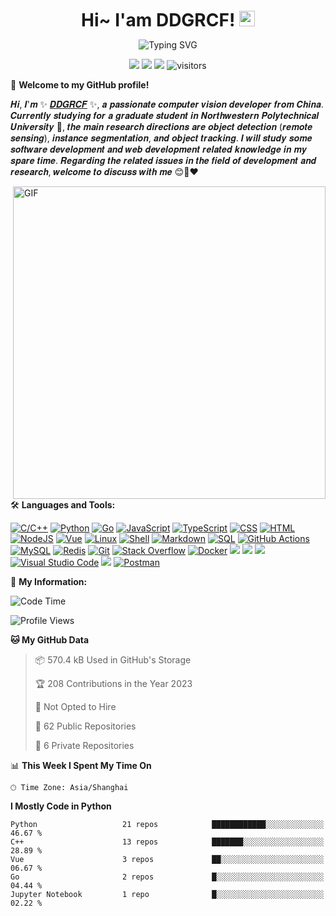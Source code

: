 
<h1 align="center" style="margin: 10px; padding: 0px;">
  Hi~ I'am DDGRCF!
  <img src="https://media.giphy.com/media/hvRJCLFzcasrR4ia7z/giphy.gif" width="25px">
</h1>


<p align="center">
  <img src="https://readme-typing-svg.herokuapp.com?font=Shantell+Sans&pause=1000&color=F79736&center=true&vCenter=true&width=435&lines=A++computer+vision+developer;Aspiring+to+be+a+full-stack+developer" alt="Typing SVG" />
</p>

<p align="center">
  <img src="https://img.shields.io/badge/gender-%F0%9F%A4%B5 gentleman-critical">
  <img src="https://img.shields.io/static/v1?label=wechat&message=sldbddg&color=7BB32E&logo=wechat">
  <img src="https://img.shields.io/static/v1?label=qq&message=969609856&color=7BB32E&logo=tencentqq">
  <img src="https://visitor-badge.glitch.me/badge?page_id=DDGRCF.DDGRCF" alt="visitors">

[comment]: <> (    <img src="https://badges.frapsoft.com/os/v1/open-source.svg?v=102" alt="Open Source Love">)

</p>

🎉 **Welcome to my GitHub profile!**

<!-- Weird English generator - https://www.dute.org/weird-fonts -->
<!-- Hi, I'm Alex , a passionate self-taught Full Stack web developer and a funny software engineer from China. -->
<!-- I take great care in the architecture and code quality of the things  I build.  -->
<!-- I am also an open-source enthusiast and maintainer.  -->
<!-- I learned a lot from the open-source community and I love how collaboration and knowledge sharing happened through open-source. -->
𝑯𝒊, 𝑰'𝒎 ✨ [𝑫𝑫𝑮𝑹𝑪𝑭](𝒉𝒕𝒕𝒑𝒔://𝒘𝒘𝒘.𝒛𝒉𝒊𝒉𝒖.𝒄𝒐𝒎/𝒑𝒆𝒐𝒑𝒍𝒆/𝒉𝒖𝒐-𝒚𝒖-𝒒𝒊𝒂𝒏𝒈-67) ✨, 𝒂 𝒑𝒂𝒔𝒔𝒊𝒐𝒏𝒂𝒕𝒆 𝒄𝒐𝒎𝒑𝒖𝒕𝒆𝒓 𝒗𝒊𝒔𝒊𝒐𝒏 𝒅𝒆𝒗𝒆𝒍𝒐𝒑𝒆𝒓 𝒇𝒓𝒐𝒎 𝑪𝒉𝒊𝒏𝒂. 𝑪𝒖𝒓𝒓𝒆𝒏𝒕𝒍𝒚 𝒔𝒕𝒖𝒅𝒚𝒊𝒏𝒈 𝒇𝒐𝒓 𝒂 𝒈𝒓𝒂𝒅𝒖𝒂𝒕𝒆 𝒔𝒕𝒖𝒅𝒆𝒏𝒕 𝒊𝒏 𝑵𝒐𝒓𝒕𝒉𝒘𝒆𝒔𝒕𝒆𝒓𝒏 𝑷𝒐𝒍𝒚𝒕𝒆𝒄𝒉𝒏𝒊𝒄𝒂𝒍 𝑼𝒏𝒊𝒗𝒆𝒓𝒔𝒊𝒕𝒚 🏫, 𝒕𝒉𝒆 𝒎𝒂𝒊𝒏 𝒓𝒆𝒔𝒆𝒂𝒓𝒄𝒉 𝒅𝒊𝒓𝒆𝒄𝒕𝒊𝒐𝒏𝒔 𝒂𝒓𝒆 𝒐𝒃𝒋𝒆𝒄𝒕 𝒅𝒆𝒕𝒆𝒄𝒕𝒊𝒐𝒏 (𝒓𝒆𝒎𝒐𝒕𝒆 𝒔𝒆𝒏𝒔𝒊𝒏𝒈), 𝒊𝒏𝒔𝒕𝒂𝒏𝒄𝒆 𝒔𝒆𝒈𝒎𝒆𝒏𝒕𝒂𝒕𝒊𝒐𝒏, 𝒂𝒏𝒅 𝒐𝒃𝒋𝒆𝒄𝒕 𝒕𝒓𝒂𝒄𝒌𝒊𝒏𝒈. 𝑰 𝒘𝒊𝒍𝒍 𝒔𝒕𝒖𝒅𝒚 𝒔𝒐𝒎𝒆 𝒔𝒐𝒇𝒕𝒘𝒂𝒓𝒆 𝒅𝒆𝒗𝒆𝒍𝒐𝒑𝒎𝒆𝒏𝒕 𝒂𝒏𝒅 𝒘𝒆𝒃 𝒅𝒆𝒗𝒆𝒍𝒐𝒑𝒎𝒆𝒏𝒕 𝒓𝒆𝒍𝒂𝒕𝒆𝒅 𝒌𝒏𝒐𝒘𝒍𝒆𝒅𝒈𝒆 𝒊𝒏 𝒎𝒚 𝒔𝒑𝒂𝒓𝒆 𝒕𝒊𝒎𝒆. 𝑹𝒆𝒈𝒂𝒓𝒅𝒊𝒏𝒈 𝒕𝒉𝒆 𝒓𝒆𝒍𝒂𝒕𝒆𝒅 𝒊𝒔𝒔𝒖𝒆𝒔 𝒊𝒏 𝒕𝒉𝒆 𝒇𝒊𝒆𝒍𝒅 𝒐𝒇 𝒅𝒆𝒗𝒆𝒍𝒐𝒑𝒎𝒆𝒏𝒕 𝒂𝒏𝒅 𝒓𝒆𝒔𝒆𝒂𝒓𝒄𝒉, 𝒘𝒆𝒍𝒄𝒐𝒎𝒆 𝒕𝒐 𝒅𝒊𝒔𝒄𝒖𝒔𝒔 𝒘𝒊𝒕𝒉 𝒎𝒆 😊🫶❤️

<!-- <img align="right" alt="GIF" src="https://media.giphy.com/media/qgQUggAC3Pfv687qPC/giphy.gif" width="500"> -->

<img align="right" alt="GIF" src="https://media.giphy.com/media/PmAjqmm4beKervYzFr/giphy.gif" width="500">

🛠️ **Languages and Tools:**

<p>
    <a href="#"><img alt="C/C++" src="https://img.shields.io/badge/C/C++-blue.svg?style=flat&logo=c%2B%2B"></a>
    <a href="https://github.com/search?q=user%3Apudongping+is%3Arepo+language%3Apython"><img alt="Python" src="https://img.shields.io/badge/Python%20-%233776AB.svg?logo=python&logoColor=white"></a>
    <a href="https://github.com/search?q=user%3Apudongping+is%3Arepo+language%3AGo"><img alt="Go" src="https://img.shields.io/badge/Golang-%2345b8d8.svg?logo=go&logoColor=white"></a>
    <a href="https://github.com/search?q=user%3Apudongping+is%3Arepo+language%3Ajavascript"><img alt="JavaScript" src="https://img.shields.io/badge/JavaScript%20-%23F7DF1E.svg?logo=javascript&logoColor=black"></a>
    <a href="#"><img alt="TypeScript" src="https://img.shields.io/badge/TypeScript-blue?style=flat&logo=typescript&logoColor=f5f5f5"></a>
    <a href="https://github.com/search?q=user%3Apudongping+is%3Arepo+language%3Acss"><img alt="CSS" src="https://img.shields.io/badge/CSS%20-%231572B6.svg?logo=css3&logoColor=white"></a>
    <a href="https://github.com/search?q=user%3Apudongping+is%3Arepo+language%3Ahtml"><img alt="HTML" src="https://img.shields.io/badge/HTML%20-%23E34F26.svg?logo=html5&logoColor=white"></a>
    <a href="https://github.com/search?q=user%3Apudongping+is%3Arepo+language%3Ajavascript"><img alt="NodeJS" src="https://img.shields.io/badge/Node.js%20-%2343853D.svg?logo=node.js&logoColor=white"></a>
    <a href="https://github.com/search?q=user%3Apudongping+is%3Arepo+language%3Avue"><img alt="Vue" src="https://img.shields.io/badge/Vue%20-%232b3847.svg?logo=vue.js"></a>
    <a href="#"><img alt="Linux" src="https://img.shields.io/badge/-Linux-FCC624?logo=Linux&logoColor=black" /></a>
    <a href="https://github.com/search?q=user%3Apudongping+is%3Arepo+language%3AShell"><img alt="Shell" src="https://img.shields.io/badge/Shell%20-%236fba48.svg?logo=shell"></a>
    <a href="https://github.com/search?q=user%3Apudongping+is%3Arepo+language%3Amarkdown"><img alt="Markdown" src="https://img.shields.io/badge/Markdown-%23000000.svg?logo=markdown&logoColor=white"></a>
    <a href="https://github.com/search?q=user%3Apudongping+is%3Arepo+language%3Asql"><img alt="SQL" src="https://img.shields.io/badge/SQL%20-%23025E8C.svg?logo=amazon-dynamodb&logoColor=white"></a>
    <a href="#"><img alt="GitHub Actions" src="https://img.shields.io/badge/GitHub%20Actions%20-%232671E5.svg?logo=github%20actions&logoColor=white"></a>
    <a href="#"><img alt="MySQL" src="https://img.shields.io/badge/MySQL-%234479A1.svg?logo=mysql&logoColor=white"></a>
    <a href="#"><img alt="Redis" src="https://img.shields.io/badge/Redis-%23c83d2e.svg?logo=redis&logoColor=white"></a>
    <a href="#"><img alt="Git" src="https://img.shields.io/badge/Git%20-%23F05033.svg?logo=git&logoColor=white"></a>
    <a href="#"><img alt="Stack Overflow" src="https://img.shields.io/badge/-Stack%20Overflow-FE7A16?logo=stack-overflow&logoColor=white"></a>
    <a href="#"><img alt="Docker" src="https://img.shields.io/badge/Docker-2496ED?logo=docker&logoColor=white" /></a>
    <a href="#"><img src="https://img.shields.io/badge/Sass-pink?style=flat&logo=sass" /></a>
    <a href="#"><img src="https://img.shields.io/badge/Less-grey?style=flat&logo=less&logoColor=white" /></a>
    <a href="#"><img src="https://img.shields.io/badge/WebStorm-blue?style=flat&logo=webstorm" /></a>
    <a href="#"><img alt="Visual Studio Code" src="https://img.shields.io/badge/Visual%20Studio%20Code-0078d7.svg?logo=visual-studio-code&logoColor=white"></a>
    <a href="#"><img src="https://img.shields.io/badge/AndroidStudio-green?style=flat&logo=androidstudio" /></a>
    <a href="#"><img alt="Postman" src="https://img.shields.io/badge/Postman-FF6C37?logo=postman&logoColor=white"></a>

💁 **My Information:**
<!--START_SECTION:waka-->
![Code Time](http://img.shields.io/badge/Code%20Time-132%20hrs%2023%20mins-blue)

![Profile Views](http://img.shields.io/badge/Profile%20Views-11-blue)

**🐱 My GitHub Data** 

> 📦 570.4 kB Used in GitHub's Storage 
 > 
> 🏆 208 Contributions in the Year 2023
 > 
> 🚫 Not Opted to Hire
 > 
> 📜 62 Public Repositories 
 > 
> 🔑 6 Private Repositories 
 > 
📊 **This Week I Spent My Time On** 

```text
🕑︎ Time Zone: Asia/Shanghai
```

**I Mostly Code in Python** 

```text
Python                   21 repos            ████████████░░░░░░░░░░░░░   46.67 % 
C++                      13 repos            ███████░░░░░░░░░░░░░░░░░░   28.89 % 
Vue                      3 repos             ██░░░░░░░░░░░░░░░░░░░░░░░   06.67 % 
Go                       2 repos             █░░░░░░░░░░░░░░░░░░░░░░░░   04.44 % 
Jupyter Notebook         1 repo              █░░░░░░░░░░░░░░░░░░░░░░░░   02.22 % 
```




<!--END_SECTION:waka-->
